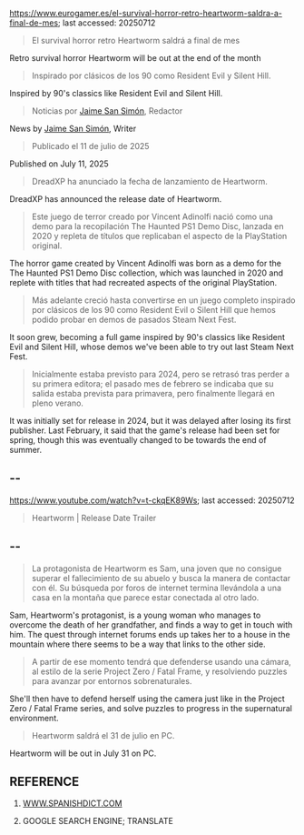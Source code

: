 https://www.eurogamer.es/el-survival-horror-retro-heartworm-saldra-a-final-de-mes; last accessed: 20250712

> El survival horror retro Heartworm saldrá a final de mes

Retro survival horror Heartworm will be out at the end of the month

> Inspirado por clásicos de los 90 como Resident Evil y Silent Hill.

Inspired by 90's classics like Resident Evil and Silent Hill.

> Noticias por [Jaime San Simón](https://www.eurogamer.es/authors/jaime-san-simon), Redactor

News by [Jaime San Simón](https://www.eurogamer.es/authors/jaime-san-simon), Writer

> Publicado el 11 de julio de 2025

Published on July 11, 2025

> DreadXP ha anunciado la fecha de lanzamiento de Heartworm.

DreadXP has announced the release date of Heartworm.

> Este juego de terror creado por Vincent Adinolfi nació como una demo para la recopilación The Haunted PS1 Demo Disc, lanzada en 2020 y repleta de títulos que replicaban el aspecto de la PlayStation original.

The horror game created by Vincent Adinolfi was born as a demo for the The Haunted PS1 Demo Disc collection, which was launched in 2020 and replete with titles that had recreated aspects of the original PlayStation.

> Más adelante creció hasta convertirse en un juego completo inspirado por clásicos de los 90 como Resident Evil o Silent Hill que hemos podido probar en demos de pasados Steam Next Fest.

It soon grew, becoming a full game inspired by 90's classics like Resident Evil and Silent Hill, whose demos we've been able to try out last Steam Next Fest.

> Inicialmente estaba previsto para 2024, pero se retrasó tras perder a su primera editora; el pasado mes de febrero se indicaba que su salida estaba prevista para primavera, pero finalmente llegará en pleno verano.

It was initially set for release in 2024, but it was delayed after losing its first publisher. Last February, it said that the game's release had been set for spring, though this was eventually changed to be towards the end of summer.  

## --

https://www.youtube.com/watch?v=t-ckqEK89Ws; last accessed: 20250712

> Heartworm | Release Date Trailer 
 
## --

> La protagonista de Heartworm es Sam, una joven que no consigue superar el fallecimiento de su abuelo y busca la manera de contactar con él. Su búsqueda por foros de internet termina llevándola a una casa en la montaña que parece estar conectada al otro lado.

Sam, Heartworm's protagonist, is a young woman who manages to overcome the death of her grandfather, and finds a way to get in touch with him. The quest through internet forums ends up takes her to a house in the mountain where there seems to be a way that links to the other side.

> A partir de ese momento tendrá que defenderse usando una cámara, al estilo de la serie Project Zero / Fatal Frame, y resolviendo puzzles para avanzar por entornos sobrenaturales.

She'll then have to defend herself using the camera just like in the Project Zero / Fatal Frame series, and solve puzzles to progress in the supernatural environment.

> Heartworm saldrá el 31 de julio en PC. 

Heartworm will be out in July 31 on PC.

## REFERENCE

1) [WWW.SPANISHDICT.COM](https://www.spanishdict.com)

2) GOOGLE SEARCH ENGINE; TRANSLATE